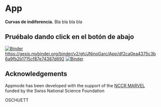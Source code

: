 # App

**Curvas de indiferencia.**
Bla bla bla bla
## Pruébalo dando click en el botón de abajo

[![Binder](https://mybinder.org/badge.svg)](https://mybinder.org/v2/gh/oschuett/appmode/master?urlpath=%2Fapps%2Fexample_app.ipynb)
https://gesis.mybinder.org/binder/v2/gh/JNinoGarc/App/df2ca0ea4375c3b6a9fb2b1715cf87e74387d692
[![Binder](https://mybinder.org/badge_logo.svg)](https://mybinder.org/v2/gh/JNinoGarc/App.git/master?urlpath=%2Fapps%2Fexample_app.ipynb)


## Acknowledgements
Appmode has been developed with the support of the [NCCR MARVEL](http://nccr-marvel.ch/) funded by the Swiss National Science Foundation

OSCHUETT
